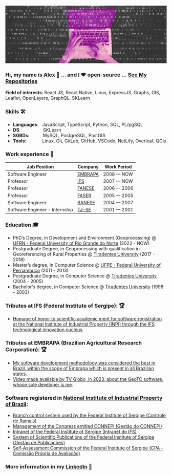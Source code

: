 <!-- ![](https://komarev.com/ghpvc/?username=alexpaulooliveira&color=36b812)<br>
![](https://img.shields.io/github/followers/alexpaulooliveira?style=social)<br>
![](https://img.shields.io/github/stars/alexpaulooliveira?style=social)<br> -->


![background image](https://github.com/alexpaulooliveira/alexpaulooliveira/blob/main/back.jpg) 


### Hi, my name is Alex 👋 ... and I ❤️ open-source ... **[See My Repositories](https://github.com/alexpaulooliveira?tab=repositories)** 

**Field of interests**: 
React.JS, React Native, Linux, ExpressJS, Graphs, GIS, Leaflet, OpenLayers, GraphQL, SKLearn

<!-- ! **Curriculum Vitae**: [cv.pdf](https://github.com/alexpaulooliveira/alexpaulooliveira/blob/main/cv.pdf)  -->

### Skills 🛠️
- **Languages**: &nbsp;                                              JavaScript, TypeScript, Python, SQL, PL/pgSQL 
- **DS**: &nbsp;&nbsp;&nbsp;&nbsp;&nbsp;&nbsp;&nbsp;&nbsp;&nbsp;&nbsp;&nbsp;&nbsp;&nbsp;&nbsp;&nbsp;&nbsp;  SKLearn
- **SGBDs**:   &nbsp;&nbsp;&nbsp;&nbsp;&nbsp;&nbsp;&nbsp;            MySQL, PostgreSQL, PostGIS
- **Tools**:  &nbsp;&nbsp;&nbsp;&nbsp;&nbsp;&nbsp;&nbsp;&nbsp;&nbsp; Linux, Git, GitLab, GitHub, VSCode, NetLify, Overleaf, QGis

### Work experience 👔

| Job Position                   | Company                             | Work Period |
| ------------------------------ | ----------------------------------- | ----------  |
| Software Engineer              | [EMBRAPA](https://embrapa.br)       | 2008 — NOW  |
| Professor                      | [IFS](https://ifs.edu.br)           | 2007 — NOW  |
| Professor                      | [FANESE](https://fanese.edu.br)     | 2006 — 2006 |
| Professor                      | [FASER](http://www.faser-se.edu.br) | 2005 — 2005 |
| Software Engineer              | [BANESE](https://www.banese.com.br) | 2004 — 2007 |
| Software Engineer - Internship | [TJ-SE](https://www.tjse.jus.br)    | 2001 — 2001 |


### Education 🎓
- PhD’s Degree, in Development and Environment (Geoprocessing) @ [UFRN - Federal University of Rio Grande do Norte](https://ufrn.br) (2022 - NOW)
- Postgraduate Degree, in Geoprocessing with qualification in Georeferencing of Rural Properties @ [Tiradentes University](https://unit.br) (2017 - 2018)
- Master’s degree, in Computer Science @ [UFPE - Federal University of Pernambuco](https://ufpe.br) (2011 - 2013)
- Postgraduate Degree, in Computer Science @ [Tiradentes University](https://unit.br) (2004 - 2005)
- Bachelor's degree, in Computer Science @ [Tiradentes University](https://unit.br) (1998 - 2003)


<!-- ### Projects 🐾
- [QaNER](https://github.com/dayyass/QaNER) - unofficial implementation of QaNER paper (NER via Extractive Question Answering)
- [RLLib](https://github.com/dayyass/rllib) - Reinforcement Learning library
- [MUSE as Service](https://github.com/dayyass/muse-as-service) - REST API for sentence embedding using Multilingual Universal Sentence Encoder
- [PyTorch NER](https://github.com/dayyass/pytorch-ner) - pipeline for training NER models using PyTorch
- [Text Classification Baseline](https://github.com/dayyass/text-classification-baseline) - pipeline for building text classification TF-IDF + LogReg baselines
- [Graph-Based Clustering](https://github.com/dayyass/graph-based-clustering) - clustering using graph connected components and spanning trees

### Public talks 🗣
- [From Model to Service: Flask + Gunicorn + Docker](https://youtu.be/onPlqEO0lN0) @ Sberloga
- [QaNER - NER via Exractive QA](https://youtu.be/JRec8FpjhpM) @ Sberloga
- [Git Hooks Is All You Need](https://youtu.be/92OMAtdVIAs) @ Sberloga
- [Web-Service for Sentence Embeddings](https://youtu.be/ZayiaA84oXg) @ Sberloga
- [How to start a career in DS](https://youtu.be/_YrX25CpJWs) @ REU Data Science Club

### Certifications 📜
- [Practical Reinforcement Learning (with honors)](https://www.coursera.org/account/accomplishments/certificate/AUVVSHZFH7XZ) @ Coursera
- [Introduction to Deep Learning (with honors)](https://www.coursera.org/account/accomplishments/certificate/D4VMH74AJHHK) @ Coursera
- [Bayesian Methods for Machine Learning (with honors)](https://www.coursera.org/account/accomplishments/certificate/5R62SGB3G6GF) @ Coursera
- [Hadoop. System for processing large amounts of data](https://stepik.org/cert/166893) @ Stepik
 -->
<!--- ### Conference participation 📈
- IX International Scientific and Practical [Conference](https://it-mm.rea.ru/eng) named after A.I. Kitov "Information Technologies and Mathematical Methods in Economics and Management"
- Deep and Machine Learning methods for document clustering and classification [tutorial](https://indico-hlit.jinr.ru/event/146/overview) in frames of The XXIII International Scientific [Conference](https://indico.jinr.ru/event/756) of Young Scientists and Specialists (AYSS-2019)  -->

<!-- ### Hackathon participation 💻
- [deNews](https://ethglobal.com/showcase/denews-djqvk) @ ETHOnline 2022
- [Alzheimer's MRI Analysis](https://github.com/dayyass/synthetic_health_data_hackathon_2020) @ Synthetic Health Data Hackathon 2020
 -->
 
### Tributes at IFS (Federal Institute of Sergipe): 🏆
- [Homage of honor to scientific academic merit for software registration at the National Institute of Industrial Property (INPI) through the IFS technological innovation nucleus](https://drive.google.com/file/d/1x7CEwxKdOx5oGJqBuEoRW8KleSKW-Qo5/view?usp=sharing).

### Tributes at EMBRAPA (Brazilian Agricultural Research Corporation): 🏆
- [My software development methodology was considered the best in Brazil, within the scope of Embrapa which is present in all Brazilian states](https://drive.google.com/file/d/179Li5INkwAHrVz4-aqzwCo-CSAKHbKZ0/view?usp=sharing).
- [Video made available by TV Globo, in 2023, about the GeoTC software, whose sole developer is me](https://globoplay.globo.com/v/11280637/).

<!-- ATIVAR AS ESTATÍSTICAS QUANDO A QUANTIDADE DE ESTRELAS FOR SIGNIFICATIVA -->

<!-- ### GitHub Stats ⭐
[![Dani El-Ayyass' github stats](https://github-readme-stats.vercel.app/api?username=alexpaulooliveira&show_icons=true)](https://github.com/anuraghazra/github-readme-stats)
 -->

### Software registered in [National Institute of Industrial Property of Brazil](https://www.gov.br/inpi/en):
- [Branch control system used by the Federal Institute of Sergipe (Controle de Ramais)](https://drive.google.com/file/d/181p-rk8fsGTfSaI_FkHS0KFQ-vTNKkMX/view?usp=sharing)
- [Management of the Congress entitled CONNEPI (Gestão do CONNEPI)](https://drive.google.com/file/d/1ccK61yg3ogd_wLHJTC0BRXawB63QjTal/view?usp=sharing)
- [Intranet of the Federal Institute of Sergipe (Intranet do IFS)](https://drive.google.com/file/d/1KJJx0mdP_l_9_XgFf-UnUiWqWE_gI5mJ/view?usp=sharing)
- [System of Scientific Publications of the Federal Institute of Sergipe (Gestão de Publicações)](https://drive.google.com/file/d/1q2DU2xayOEOZqRL6Tym1jYdY2J-Iv2FZ/view?usp=sharing)
- [Self-Assessment Commission of the Federal Institute of Sergipe (CPA - Comissão Própria de Avaliação)](https://drive.google.com/file/d/1V6ujmm40vrmziyI90Fhc5ZLR_qze6BRP/view?usp=sharing)

### More information in my [LinkedIn](https://www.linkedin.com/in/alexpauloo/) 🚀

